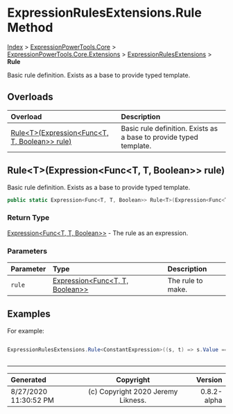 ﻿# ExpressionRulesExtensions.Rule Method

[Index](../index.md) > [ExpressionPowerTools.Core](ExpressionPowerTools.Core.a.md) > [ExpressionPowerTools.Core.Extensions](ExpressionPowerTools.Core.Extensions.n.md) > [ExpressionRulesExtensions](ExpressionPowerTools.Core.Extensions.ExpressionRulesExtensions.cs.md) > **Rule**

Basic rule definition. Exists as a base to provide typed template.

## Overloads

| Overload | Description |
| :-- | :-- |
| [Rule&lt;T>(Expression&lt;Func&lt;T, T, Boolean>> rule)](#ruletexpressionfunct-t-boolean-rule) | Basic rule definition. Exists as a base to provide typed template. |
## Rule&lt;T>(Expression&lt;Func&lt;T, T, Boolean>> rule)

Basic rule definition. Exists as a base to provide typed template.

```csharp
public static Expression<Func<T, T, Boolean>> Rule<T>(Expression<Func<T, T, Boolean>> rule)
```

### Return Type

 [Expression&lt;Func&lt;T, T, Boolean>>](https://docs.microsoft.com/dotnet/api/system.linq.expressions.expression-1)  - The rule as an expression.

### Parameters

| Parameter | Type | Description |
| :-- | :-- | :-- |
| `rule` | [Expression&lt;Func&lt;T, T, Boolean>>](https://docs.microsoft.com/dotnet/api/system.linq.expressions.expression-1) | The rule to make. |


## Examples

For example:

```csharp

ExpressionRulesExtensions.Rule<ConstantExpression>((s, t) => s.Value == t.Vale);
            
```


---

| Generated | Copyright | Version |
| :-- | :-: | --: |
| 8/27/2020 11:30:52 PM | (c) Copyright 2020 Jeremy Likness. | 0.8.2-alpha |
